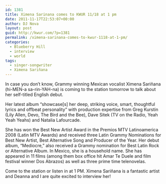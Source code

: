 ```yaml
---
id: 1381
title: Ximena Sarinana comes to KWUR 11/18 at 1 pm
date: 2011-11-17T22:53:07+00:00
author: DJ Nova
layout: post
guid: http://kwur.com/?p=1381
permalink: /ximena-sarinana-comes-to-kwur-1118-at-1-pm/
categories:
  - Blueberry Hill
  - interview
  - world
tags:
  - singer-songwriter
  - Ximena Sariñana
---
```

<div class="pf-content">
  <p>
    In case you don’t know, Grammy winning Mexican vocalist Ximena Sariñana (hi-MEN-a sa-rin-YAH-na) is coming to the station tomorrow to talk about her self-titled English debut.
  </p>
  
  <p>
    Her latest album “showcase[s] her deep, striking voice, smart, thoughtful lyrics and offbeat personality” with production expertise from Greg Kurstin (Lily Allen, Devo, The Bird and the Bee), Dave Sitek (TV on the Radio, Yeah Yeah Yeahs) and Natalia Lafourcade.
  </p>
  
  <p>
    She has won the Best New Artist Award in the Premios MTV Latinoamerica 2008 (Latin MTV Awards) and received three Latin Grammy Nominations for Best New Artist, Best Alternative Song and Producer of the Year. Her debut album, “Mediocre,” also received a Grammy nomination for Best Latin Rock or Alternative Album. In Mexico, she is a household name. She has appeared in 11 films (among them box office hit Amar Te Duele and film festival winner Dos Abrazos) as well as three prime time telenovelas.
  </p>
  
  <p>
    Come to the station or listen in at 1 PM. Ximena Sariñana is a fantastic artist and Deanna and I are quite excited to interview her!
  </p>
  
  <p>
  </p>
</div>